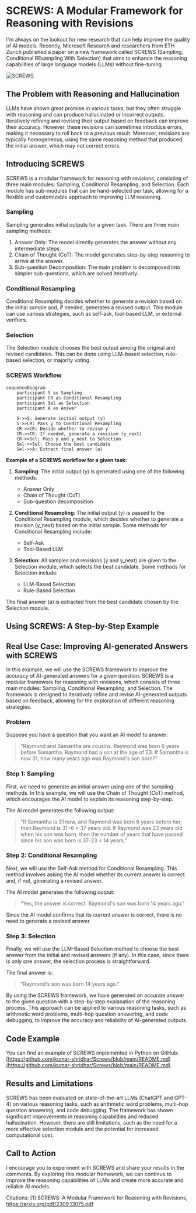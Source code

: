 # SCREWS: A Modular Framework for Reasoning with Revisions

 I'm always on the lookout for new research that can help improve the quality of AI models. Recently, Microsoft Research and researchers from ETH Zurich published a paper on a new framework called SCREWS (Sampling, Conditional REsampling With Selection) that aims to enhance the reasoning capabilities of large language models (LLMs) without fine-tuning.

![SCREWS](https://github.com/kumar-shridhar/Screws/raw/main/Images/Screws.png)

## The Problem with Reasoning and Hallucination

LLMs have shown great promise in various tasks, but they often struggle with reasoning and can produce hallucinated or incorrect outputs. Iteratively refining and revising their output based on feedback can improve their accuracy. However, these revisions can sometimes introduce errors, making it necessary to roll back to a previous result. Moreover, revisions are typically homogeneous, using the same reasoning method that produced the initial answer, which may not correct errors.

## Introducing SCREWS

SCREWS is a modular framework for reasoning with revisions, consisting of three main modules: Sampling, Conditional Resampling, and Selection. Each module has sub-modules that can be hand-selected per task, allowing for a flexible and customizable approach to improving LLM reasoning.

### Sampling

Sampling generates initial outputs for a given task. There are three main sampling methods:

1. Answer Only: The model directly generates the answer without any intermediate steps.
2. Chain of Thought (CoT): The model generates step-by-step reasoning to arrive at the answer.
3. Sub-question Decomposition: The main problem is decomposed into simpler sub-questions, which are solved iteratively.

### Conditional Resampling

Conditional Resampling decides whether to generate a revision based on the initial sample and, if needed, generates a revised output. This module can use various strategies, such as self-ask, tool-based LLM, or external verifiers.

### Selection

The Selection module chooses the best output among the original and revised candidates. This can be done using LLM-based selection, rule-based selection, or majority voting.

### SCREWS Workflow

```mermaid
sequenceDiagram
    participant S as Sampling
    participant CR as Conditional Resampling
    participant Sel as Selection
    participant A as Answer

    S->>S: Generate initial output (y)
    S->>CR: Pass y to Conditional Resampling
    CR->>CR: Decide whether to revise y
    CR->>CR: If needed, generate a revision (y_next)
    CR->>Sel: Pass y and y_next to Selection
    Sel->>Sel: Choose the best candidate
    Sel->>A: Extract final answer (a)
```

**Example of a SCREWS workflow for a given task:**

1. **Sampling**: The initial output (y) is generated using one of the following methods:
    - Answer Only
    - Chain of Thought (CoT)
    - Sub-question decomposition

2. **Conditional Resampling**: The initial output (y) is passed to the Conditional Resampling module, which decides whether to generate a revision (y_next) based on the initial sample. Some methods for Conditional Resampling include:
    - Self-Ask
    - Tool-Based LLM

3. **Selection**: All samples and revisions (y and y_next) are given to the Selection module, which selects the best candidate. Some methods for Selection include:
    - LLM-Based Selection
    - Rule-Based Selection

The final answer (a) is extracted from the best candidate chosen by the Selection module.


## Using SCREWS: A Step-by-Step Example

## Real Use Case: Improving AI-generated Answers with SCREWS

In this example, we will use the SCREWS framework to improve the accuracy of AI-generated answers for a given question. SCREWS is a modular framework for reasoning with revisions, which consists of three main modules: Sampling, Conditional Resampling, and Selection. The framework is designed to iteratively refine and revise AI-generated outputs based on feedback, allowing for the exploration of different reasoning strategies.

### Problem

Suppose you have a question that you want an AI model to answer:

> "Raymond and Samantha are cousins. Raymond was born 6 years before Samantha. Raymond had a son at the age of 23. If Samantha is now 31, how many years ago was Raymond's son born?"

### Step 1: Sampling

First, we need to generate an initial answer using one of the sampling methods. In this example, we will use the Chain of Thought (CoT) method, which encourages the AI model to explain its reasoning step-by-step.

The AI model generates the following output:

> "If Samantha is 31 now, and Raymond was born 6 years before her, then Raymond is 31+6 = 37 years old. If Raymond was 23 years old when his son was born, then the number of years that have passed since his son was born is 37-23 = 14 years."

### Step 2: Conditional Resampling

Next, we will use the Self-Ask method for Conditional Resampling. This method involves asking the AI model whether its current answer is correct and, if not, generating a revised answer.

The AI model generates the following output:

> "Yes, the answer is correct. Raymond's son was born 14 years ago."

Since the AI model confirms that its current answer is correct, there is no need to generate a revised answer.

### Step 3: Selection

Finally, we will use the LLM-Based Selection method to choose the best answer from the initial and revised answers (if any). In this case, since there is only one answer, the selection process is straightforward.

The final answer is:

> "Raymond's son was born 14 years ago."

By using the SCREWS framework, we have generated an accurate answer to the given question with a step-by-step explanation of the reasoning process. This approach can be applied to various reasoning tasks, such as arithmetic word problems, multi-hop question answering, and code debugging, to improve the accuracy and reliability of AI-generated outputs.

## Code Example

You can find an example of SCREWS implemented in Python on GitHub: [https://github.com/kumar-shridhar/Screws/blob/main/README.md](https://github.com/kumar-shridhar/Screws/blob/main/README.md)

## Results and Limitations

SCREWS has been evaluated on state-of-the-art LLMs (ChatGPT and GPT-4) on various reasoning tasks, such as arithmetic word problems, multi-hop question answering, and code debugging. The framework has shown significant improvements in reasoning capabilities and reduced hallucination. However, there are still limitations, such as the need for a more effective selection module and the potential for increased computational cost.

## Call to Action

I encourage you to experiment with SCREWS and share your results in the comments. By exploring this modular framework, we can continue to improve the reasoning capabilities of LLMs and create more accurate and reliable AI models.

Citations:
[1] SCREWS: A Modular Framework for Reasoning with Revisions,  https://arxiv.org/pdf/2309.13075.pdf
